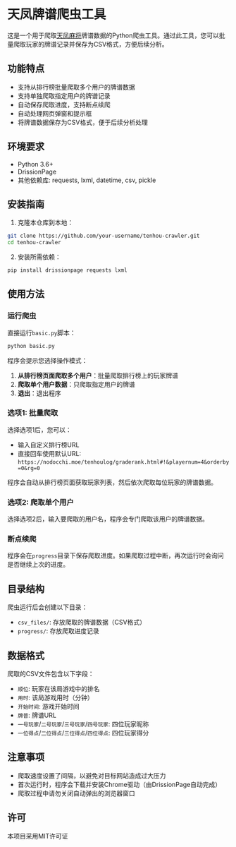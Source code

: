 # 天凤牌谱爬虫工具

这是一个用于爬取[天凤麻将](https://tenhou.net/)牌谱数据的Python爬虫工具。通过此工具，您可以批量爬取玩家的牌谱记录并保存为CSV格式，方便后续分析。

## 功能特点

- 支持从排行榜批量爬取多个用户的牌谱数据
- 支持单独爬取指定用户的牌谱记录
- 自动保存爬取进度，支持断点续爬
- 自动处理网页弹窗和提示框
- 将牌谱数据保存为CSV格式，便于后续分析处理

## 环境要求

- Python 3.6+
- DrissionPage
- 其他依赖库: requests, lxml, datetime, csv, pickle

## 安装指南

1. 克隆本仓库到本地：

```bash
git clone https://github.com/your-username/tenhou-crawler.git
cd tenhou-crawler
```

2. 安装所需依赖：

```bash
pip install drissionpage requests lxml
```

## 使用方法

### 运行爬虫

直接运行`basic.py`脚本：

```bash
python basic.py
```

程序会提示您选择操作模式：

1. **从排行榜页面爬取多个用户**：批量爬取排行榜上的玩家牌谱
2. **爬取单个用户数据**：只爬取指定用户的牌谱
3. **退出**：退出程序

### 选项1: 批量爬取

选择选项1后，您可以：
- 输入自定义排行榜URL
- 直接回车使用默认URL: `https://nodocchi.moe/tenhoulog/graderank.html#!&playernum=4&orderby=0&rg=0`

程序会自动从排行榜页面获取玩家列表，然后依次爬取每位玩家的牌谱数据。

### 选项2: 爬取单个用户

选择选项2后，输入要爬取的用户名，程序会专门爬取该用户的牌谱数据。

### 断点续爬

程序会在`progress`目录下保存爬取进度。如果爬取过程中断，再次运行时会询问是否继续上次的进度。

## 目录结构

爬虫运行后会创建以下目录：

- `csv_files/`: 存放爬取的牌谱数据（CSV格式）
- `progress/`: 存放爬取进度记录

## 数据格式

爬取的CSV文件包含以下字段：

- `顺位`: 玩家在该局游戏中的排名
- `用时`: 该局游戏用时（分钟）
- `开始时间`: 游戏开始时间
- `牌普`: 牌谱URL
- `一号玩家`/`二号玩家`/`三号玩家`/`四号玩家`: 四位玩家昵称
- `一位得点`/`二位得点`/`三位得点`/`四位得点`: 四位玩家得分

## 注意事项

- 爬取速度设置了间隔，以避免对目标网站造成过大压力
- 首次运行时，程序会下载并安装Chrome驱动（由DrissionPage自动完成）
- 爬取过程中请勿关闭自动弹出的浏览器窗口

## 许可

本项目采用MIT许可证 
